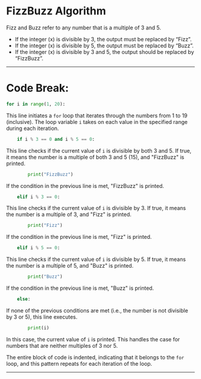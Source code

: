 # FizzBuzz Algorithm

Fizz and Buzz refer to any number that is a multiple of 3 and 5.

- If the integer (x) is divisible by 3, the output must be replaced by “Fizz”.
- If the integer (x) is divisible by 5, the output must be replaced by “Buzz”.
- If the integer (x) is divisible by 3 and 5, the output should be replaced by “FizzBuzz”.

-----

# Code Break:

```python
for i in range(1, 20):
```

This line initiates a `for` loop that iterates through the numbers from 1 to 19 (inclusive). The loop variable `i` takes on each value in the specified range during each iteration.

```python
    if i % 3 == 0 and i % 5 == 0:
```

This line checks if the current value of `i` is divisible by both 3 and 5. If true, it means the number is a multiple of both 3 and 5 (15), and "FizzBuzz" is printed.

```python
        print("FizzBuzz")
```

If the condition in the previous line is met, "FizzBuzz" is printed.

```python
    elif i % 3 == 0:
```

This line checks if the current value of `i` is divisible by 3. If true, it means the number is a multiple of 3, and "Fizz" is printed.

```python
        print("Fizz")
```

If the condition in the previous line is met, "Fizz" is printed.

```python
    elif i % 5 == 0:
```

This line checks if the current value of `i` is divisible by 5. If true, it means the number is a multiple of 5, and "Buzz" is printed.

```python
        print("Buzz")
```

If the condition in the previous line is met, "Buzz" is printed.

```python
    else:
```

If none of the previous conditions are met (i.e., the number is not divisible by 3 or 5), this line executes.

```python
        print(i)
```

In this case, the current value of `i` is printed. This handles the case for numbers that are neither multiples of 3 nor 5.

The entire block of code is indented, indicating that it belongs to the `for` loop, and this pattern repeats for each iteration of the loop.

------